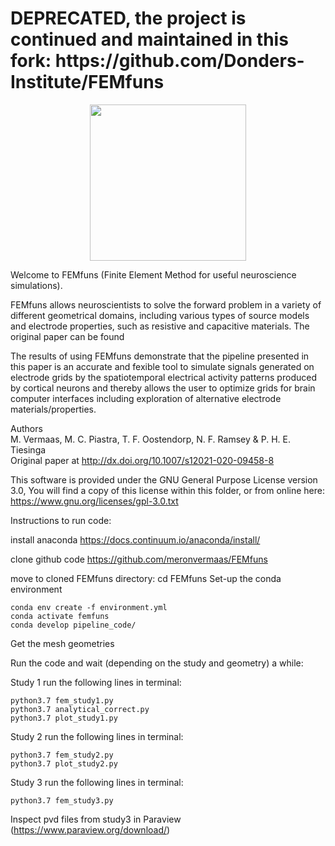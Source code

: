 <h1>DEPRECATED, the project is continued and maintained in this fork: https://github.com/Donders-Institute/FEMfuns</h1>

<p align="center">
  <img src="https://raw.githubusercontent.com/meronvermaas/FEMfuns/master/logo.png" width="250">
</p>

Welcome to FEMfuns (Finite Element Method for useful neuroscience simulations).

FEMfuns allows neuroscientists to solve the forward problem in a variety of different geometrical domains, including various types of source models and electrode properties, such as resistive and capacitive materials.
The original paper can be found 

The results of using FEMfuns demonstrate that the pipeline presented in this paper is an accurate and fexible tool to simulate signals generated on electrode grids by the spatiotemporal electrical activity patterns produced by cortical neurons and thereby allows the user to optimize grids for brain computer interfaces including exploration of alternative electrode materials/properties.

Authors <br/>
M. Vermaas, M. C. Piastra, T. F. Oostendorp, N. F. Ramsey & P. H. E. Tiesinga <br/>
Original paper at http://dx.doi.org/10.1007/s12021-020-09458-8

This software is provided under the GNU General Purpose License version 3.0, You will find a copy of this license within this folder, or from online here: https://www.gnu.org/licenses/gpl-3.0.txt

Instructions to run code:

install anaconda https://docs.continuum.io/anaconda/install/

clone github code https://github.com/meronvermaas/FEMfuns

move to cloned FEMfuns directory: cd FEMfuns
Set-up the conda environment
```
conda env create -f environment.yml
conda activate femfuns
conda develop pipeline_code/
```
Get the mesh geometries

Run the code and wait (depending on the study and geometry) a while:

Study 1 run the following lines in terminal:
```
python3.7 fem_study1.py
python3.7 analytical_correct.py
python3.7 plot_study1.py
```
Study 2 run the following lines in terminal:
```
python3.7 fem_study2.py
python3.7 plot_study2.py
```
Study 3 run the following lines in terminal:
```
python3.7 fem_study3.py
```
Inspect pvd files from study3 in Paraview (https://www.paraview.org/download/)
